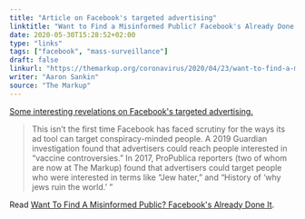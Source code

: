 ```yaml
---
title: "Article on Facebook's targeted advertising"
linktitle: "Want to Find a Misinformed Public? Facebook's Already Done It"
date: 2020-05-30T15:28:52+02:00
type: "links"
tags: ["facebook", "mass-surveillance"]
draft: false
linkurl: "https://themarkup.org/coronavirus/2020/04/23/want-to-find-a-misinformed-public-facebooks-already-done-it"
writer: "Aaron Sankin"
source: "The Markup"
---
```


[Some interesting revelations on Facebook's targeted advertising.](https://themarkup.org/coronavirus/2020/04/23/want-to-find-a-misinformed-public-facebooks-already-done-it)

> This isn’t the first time Facebook has faced scrutiny for the ways its ad tool can target conspiracy-minded people. A 2019 Guardian investigation found that advertisers could reach people interested in “vaccine controversies.” In 2017, ProPublica reporters (two of whom are now at The Markup) found that advertisers could target people who were interested in terms like “Jew hater,” and “History of ‘why jews ruin the world.’ ” 

Read [Want To Find A Misinformed Public? Facebook's Already Done It](https://themarkup.org/coronavirus/2020/04/23/want-to-find-a-misinformed-public-facebooks-already-done-it).
